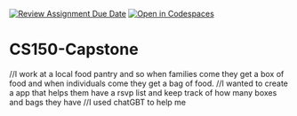 [![Review Assignment Due Date](https://classroom.github.com/assets/deadline-readme-button-22041afd0340ce965d47ae6ef1cefeee28c7c493a6346c4f15d667ab976d596c.svg)](https://classroom.github.com/a/W7bqK6NI)
[![Open in Codespaces](https://classroom.github.com/assets/launch-codespace-2972f46106e565e64193e422d61a12cf1da4916b45550586e14ef0a7c637dd04.svg)](https://classroom.github.com/open-in-codespaces?assignment_repo_id=19984127)
# CS150-Capstone
//I work at a local food pantry and so when families come they get a box of food and when individuals come they get a bag of food. 
//I wanted to create a app that helps them have a rsvp list and keep track of how many boxes and bags they have 
//I used chatGBT to help me 